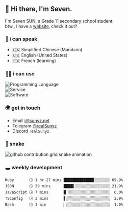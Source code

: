 <!-- DO NOT FORGET TO PULL BEFORE PUSHING -->
## 👋 Hi there, I'm Seven.

I'm Seven SUN, a Grade 11 secondary school student.  
btw., I have a [website](https://sunyz.net), check it out?

### 💬 i can speak

* 🇨🇳 Simplified Chinese (Mandarin)  
* 🇺🇸 English (United States)  
* 🇫🇷 French (learning)

### 👩‍💻 i can use

![Programming Language](https://skillicons.dev/icons?i=cpp,html,python,nodejs,nextjs,tailwind,bash,latex,md)  
![Service](https://skillicons.dev/icons?i=docker,git,nginx,cloudflare,workers,github,linux,vercel,mysql)  
![Software](https://skillicons.dev/icons?i=ai,pr,ps,xd,figma,vim,vscode,pycharm,clion)

### 🌍 get in touch

* Email <i@sunyz.net>
* Telegram [@realSunyz](https://t.me/realSunyz)
* Discord `realSunyz`

### 🐍 snake
<picture>
  <source media="(prefers-color-scheme: dark)" srcset="https://raw.githubusercontent.com/realSunyz/realSunyz/main/snake/snake-dark.svg" />
  <source media="(prefers-color-scheme: light)" srcset="https://raw.githubusercontent.com/realSunyz/realSunyz/main/snake/snake.svg" />
  <img alt="github contribution grid snake animation" src="github-snake.svg" />
</picture>

### 🕳️ weekly development
<!-- waka-box start -->
```text
Ruby       🕓 1 hr 27 mins █████████████▊░░░░░░░ 65.9%
JSON       🕓 29 mins      ████▌░░░░░░░░░░░░░░░░ 21.9%
JavaScript 🕓 7 mins       █▏░░░░░░░░░░░░░░░░░░░  6.0%
TSConfig   🕓 3 mins       ▌░░░░░░░░░░░░░░░░░░░░  2.9%
Bash       🕓 1 min        ▏░░░░░░░░░░░░░░░░░░░░  1.0%
```
<!-- Powered by https://github.com/realSunyz/waka-box-go . -->
<!-- waka-box end -->